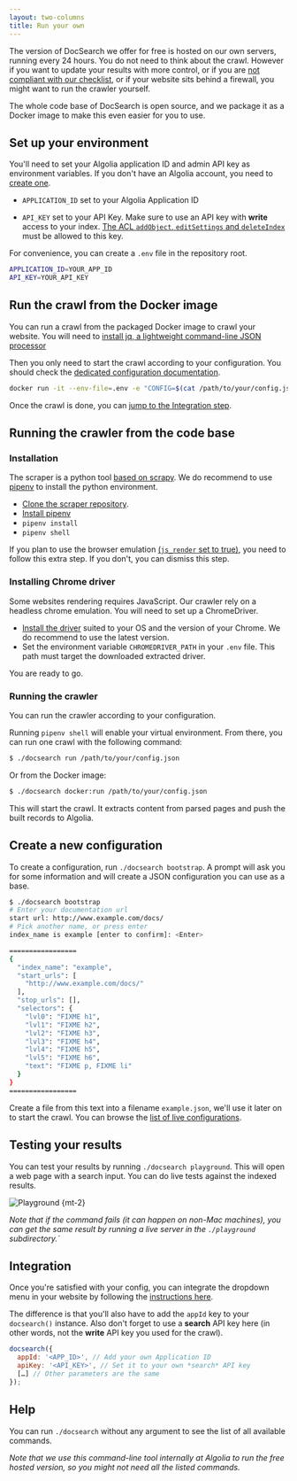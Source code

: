 ```yaml
---
layout: two-columns
title: Run your own
---
```


The version of DocSearch we offer for free is hosted on our own servers, running
every 24 hours. You do not need to think about the crawl. However if you want to
update your results with more control, or if you are [not compliant with our
checklist][1], or if your website sits behind a firewall, you might want to run
the crawler yourself.

The whole code base of DocSearch is open source, and we package it as a Docker
image to make this even easier for you to use.

## Set up your environment

You'll need to set your Algolia application ID and admin API key as environment
variables. If you don't have an Algolia account, you need to [create one][2].

- `APPLICATION_ID` set to your Algolia Application ID

- `API_KEY` set to your API Key. Make sure to use an API key with **write**
  access to your index. [The ACL `addObject`, `editSettings` and
  `deleteIndex`][3] must be allowed to this key.

For convenience, you can create a `.env` file in the repository root.

```sh
APPLICATION_ID=YOUR_APP_ID
API_KEY=YOUR_API_KEY
```

## Run the crawl from the Docker image

You can run a crawl from the packaged Docker image to crawl your website. You
will need to [install jq, a lightweight command-line JSON processor][4]

Then you only need to start the crawl according to your configuration. You
should check the [dedicated configuration documentation][5].

```sh
docker run -it --env-file=.env -e "CONFIG=$(cat /path/to/your/config.json | jq -r tostring)" algolia/docsearch-scraper
```

Once the crawl is done, you can [jump to the Integration step][6].

## Running the crawler from the code base

### Installation

The scraper is a python tool [based on scrapy][7]. We do recommend to use
[pipenv][8] to install the python environment.

- [Clone the scraper repository][9].
- [Install pipenv][10]
- `pipenv install`
- `pipenv shell`

If you plan to use the browser emulation [(`js_render` set to true)][11], you
need to follow this extra step. If you don't, you can dismiss this step.

### Installing Chrome driver

Some websites rendering requires JavaScript. Our crawler rely on a headless
chrome emulation. You will need to set up a ChromeDriver.

- [Install the driver][12] suited to your OS and the version of your Chrome. We
  do recommend to use the latest version.
- Set the environment variable `CHROMEDRIVER_PATH` in your `.env` file. This
  path must target the downloaded extracted driver.

You are ready to go.

### Running the crawler

You can run the crawler according to your configuration.

Running `pipenv shell` will enable your virtual environment. From there, you can
run one crawl with the following command:

```sh
$ ./docsearch run /path/to/your/config.json
```

Or from the Docker image:

```sh
$ ./docsearch docker:run /path/to/your/config.json
```

This will start the crawl. It extracts content from parsed pages and push the
built records to Algolia.

## Create a new configuration

To create a configuration, run `./docsearch bootstrap`. A prompt will ask you
for some information and will create a JSON configuration you can use as a base.

```sh
$ ./docsearch bootstrap
# Enter your documentation url
start url: http://www.example.com/docs/
# Pick another name, or press enter
index_name is example [enter to confirm]: <Enter>

=================
{
  "index_name": "example",
  "start_urls": [
    "http://www.example.com/docs/"
  ],
  "stop_urls": [],
  "selectors": {
    "lvl0": "FIXME h1",
    "lvl1": "FIXME h2",
    "lvl2": "FIXME h3",
    "lvl3": "FIXME h4",
    "lvl4": "FIXME h5",
    "lvl5": "FIXME h6",
    "text": "FIXME p, FIXME li"
  }
}
=================
```

Create a file from this text into a filename `example.json`, we'll use it later
on to start the crawl. You can browse the [list of live configurations][13].

## Testing your results

You can test your results by running `./docsearch playground`. This will open a
web page with a search input. You can do live tests against the indexed results.

![Playground][14] {mt-2}

_Note that if the command fails (it can happen on non-Mac machines), you can get
the same result by running a live server in the `./playground` subdirectory.\`_

## Integration

Once you're satisfied with your config, you can integrate the dropdown menu in
your website by following the [instructions here][15].

The difference is that you'll also have to add the `appId` key to your
`docsearch()` instance. Also don't forget to use a **search** API key here (in
other words, not the **write** API key you used for the crawl).

```javascript
docsearch({
  appId: '<APP_ID>', // Add your own Application ID
  apiKey: '<API_KEY>', // Set it to your own *search* API key
  […] // Other parameters are the same
});
```

## Help

You can run `./docsearch` without any argument to see the list of all available
commands.

_Note that we use this command-line tool internally at Algolia to run the free
hosted version, so you might not need all the listed commands._

[1]: ./who-can-apply.html
[2]: https://www.algolia.com/pricing
[3]: https://www.algolia.com/doc/guides/security/api-keys/#acl
[4]: https://github.com/stedolan/jq/wiki/Installation
[5]: ./config-file.html
[6]: #integration
[7]: https://scrapy.org/
[8]: https://github.com/pypa/pipenv
[9]: https://github.com/algolia/docsearch-scraper
[10]: https://pipenv.readthedocs.io/en/latest/install/#installing-pipenv
[11]: ./config-file.html#js_render-optional
[12]: http://chromedriver.chromium.org/getting-started
[13]: https://github.com/algolia/docsearch-configs/tree/master/configs
[14]: ./assets/playground.png
[15]: ./dropdown.html
